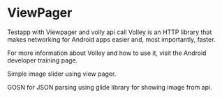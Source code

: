 # ViewPager
Testapp with Viewpager and volly api call
Volley is an HTTP library that makes networking for Android apps easier and, most importantly, faster.

For more information about Volley and how to use it, visit the Android developer training page.

Simple image slider using view pager.

GOSN for JSON parsing
using glide library for showing image from api.





